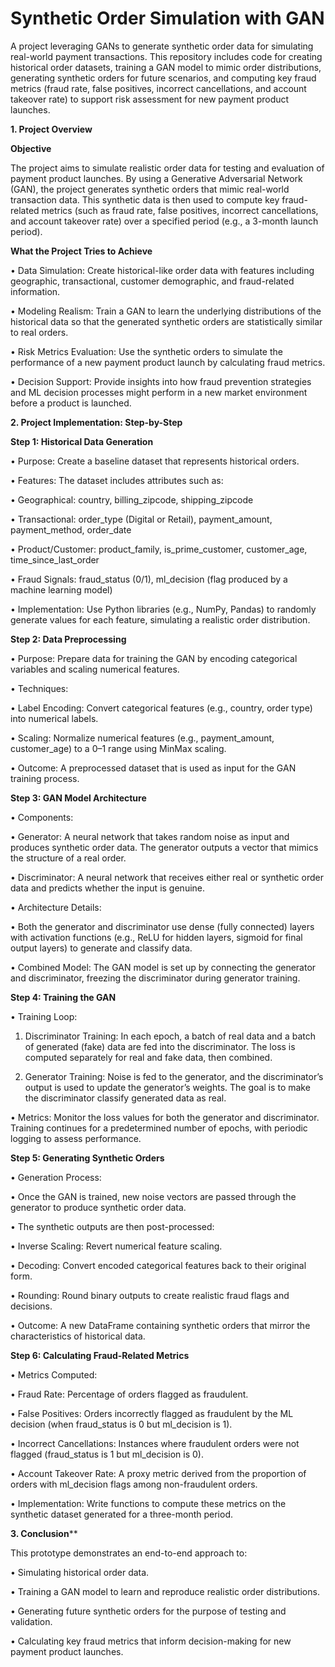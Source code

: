 # Synthetic Order Simulation with GAN

A project leveraging GANs to generate synthetic order data for simulating real-world payment transactions. This repository includes code for creating historical order datasets, training a GAN model to mimic order distributions, generating synthetic orders for future scenarios, and computing key fraud metrics (fraud rate, false positives, incorrect cancellations, and account takeover rate) to support risk assessment for new payment product launches.

**1. Project Overview**


**Objective**


The project aims to simulate realistic order data for testing and evaluation of payment product launches. By using a Generative Adversarial Network (GAN), the project generates synthetic orders that mimic real-world transaction data. This synthetic data is then used to compute key fraud-related metrics (such as fraud rate, false positives, incorrect cancellations, and account takeover rate) over a specified period (e.g., a 3-month launch period).


**What the Project Tries to Achieve**

• Data Simulation: Create historical-like order data with features including geographic, transactional, customer demographic, and fraud-related information.

• Modeling Realism: Train a GAN to learn the underlying distributions of the historical data so that the generated synthetic orders are statistically similar to real orders.

• Risk Metrics Evaluation: Use the synthetic orders to simulate the performance of a new payment product launch by calculating fraud metrics.

• Decision Support: Provide insights into how fraud prevention strategies and ML decision processes might perform in a new market environment before a product is launched.




**2. Project Implementation: Step-by-Step**


**Step 1: Historical Data Generation**

• Purpose: Create a baseline dataset that represents historical orders.

• Features: The dataset includes attributes such as:

• Geographical: country, billing_zipcode, shipping_zipcode

• Transactional: order_type (Digital or Retail), payment_amount, payment_method, order_date

• Product/Customer: product_family, is_prime_customer, customer_age, time_since_last_order

• Fraud Signals: fraud_status (0/1), ml_decision (flag produced by a machine learning model)

• Implementation: Use Python libraries (e.g., NumPy, Pandas) to randomly generate values for each feature, simulating a realistic order distribution.


**Step 2: Data Preprocessing**

• Purpose: Prepare data for training the GAN by encoding categorical variables and scaling numerical features.

• Techniques:

• Label Encoding: Convert categorical features (e.g., country, order type) into numerical labels.

• Scaling: Normalize numerical features (e.g., payment_amount, customer_age) to a 0–1 range using MinMax scaling.

• Outcome: A preprocessed dataset that is used as input for the GAN training process.


**Step 3: GAN Model Architecture**

• Components:

• Generator: A neural network that takes random noise as input and produces synthetic order data. The generator outputs a vector that mimics the structure of a real order.

• Discriminator: A neural network that receives either real or synthetic order data and predicts whether the input is genuine.

• Architecture Details:

• Both the generator and discriminator use dense (fully connected) layers with activation functions (e.g., ReLU for hidden layers, sigmoid for final output layers) to generate and classify data.

• Combined Model: The GAN model is set up by connecting the generator and discriminator, freezing the discriminator during generator training.


**Step 4: Training the GAN**

• Training Loop:

1. Discriminator Training: In each epoch, a batch of real data and a batch of generated (fake) data are fed into the discriminator. The loss is computed separately for real and fake data, then combined.

2. Generator Training: Noise is fed to the generator, and the discriminator’s output is used to update the generator’s weights. The goal is to make the discriminator classify generated data as real.

• Metrics: Monitor the loss values for both the generator and discriminator. Training continues for a predetermined number of epochs, with periodic logging to assess performance.


**Step 5: Generating Synthetic Orders**

• Generation Process:

• Once the GAN is trained, new noise vectors are passed through the generator to produce synthetic order data.

• The synthetic outputs are then post-processed:

• Inverse Scaling: Revert numerical feature scaling.

• Decoding: Convert encoded categorical features back to their original form.

• Rounding: Round binary outputs to create realistic fraud flags and decisions.

• Outcome: A new DataFrame containing synthetic orders that mirror the characteristics of historical data.


**Step 6: Calculating Fraud-Related Metrics**

• Metrics Computed:

• Fraud Rate: Percentage of orders flagged as fraudulent.

• False Positives: Orders incorrectly flagged as fraudulent by the ML decision (when fraud_status is 0 but ml_decision is 1).

• Incorrect Cancellations: Instances where fraudulent orders were not flagged (fraud_status is 1 but ml_decision is 0).

• Account Takeover Rate: A proxy metric derived from the proportion of orders with ml_decision flags among non-fraudulent orders.

• Implementation: Write functions to compute these metrics on the synthetic dataset generated for a three-month period.

**3. Conclusion****


This prototype demonstrates an end-to-end approach to:

• Simulating historical order data.

• Training a GAN model to learn and reproduce realistic order distributions.

• Generating future synthetic orders for the purpose of testing and validation.

• Calculating key fraud metrics that inform decision-making for new payment product launches.
